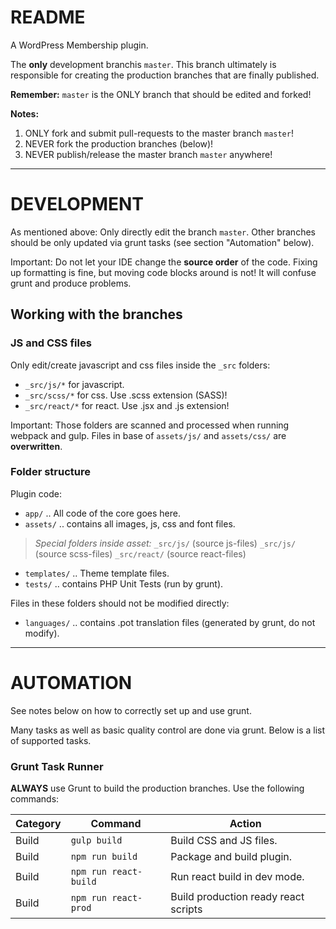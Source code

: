 # README

A WordPress Membership plugin.

The **only** development branchis `master`. This branch ultimately is responsible for creating the production branches that are finally published.

**Remember:** `master` is the ONLY branch that should be edited and forked!

**Notes:** 

1. ONLY fork and submit pull-requests to the master branch `master`!
2. NEVER fork the production branches (below)!
3. NEVER publish/release the master branch `master` anywhere!


-----

# DEVELOPMENT

As mentioned above: Only directly edit the branch `master`. Other branches should be only updated via grunt tasks (see section "Automation" below).

Important: Do not let your IDE change the **source order** of the code. Fixing up formatting is fine, but moving code blocks around is not! It will confuse grunt and produce problems.

## Working with the branches

### JS and CSS files

Only edit/create javascript and css files inside the `_src` folders:

* `_src/js/*` for javascript.
* `_src/scss/*` for css. Use .scss extension (SASS)!
* `_src/react/*` for react. Use .jsx and .js extension!

Important: Those folders are scanned and processed when running webpack and gulp. Files in base of `assets/js/` and `assets/css/` are ****overwritten****.


### Folder structure

Plugin code:

* `app/` .. All code of the core goes here.
* `assets/` .. contains all images, js, css and font files.
> *Special folders inside asset:*
>  `_src/js/` (source js-files)
>  `_src/js/` (source scss-files)
>  `_src/react/` (source react-files)
>  
* `templates/` .. Theme template files.
* `tests/` .. contains PHP Unit Tests (run by grunt).

Files in these folders should not be modified directly:

* `languages/` .. contains .pot translation files (generated by grunt, do not modify).

-----

# AUTOMATION

See notes below on how to correctly set up and use grunt. 

Many tasks as well as basic quality control are done via grunt. Below is a list of supported tasks.


### Grunt Task Runner  

**ALWAYS** use Grunt to build the production branches. Use the following commands:  

Category | Command | Action
---------| ------- | ------
Build | `gulp build` | Build CSS and JS files.
Build | `npm run build` | Package and build plugin.
Build | `npm run react-build` | Run react build in dev mode.
Build | `npm run react-prod` | Build production ready react scripts

